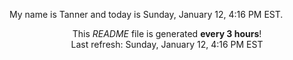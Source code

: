 My name is Tanner and today is Sunday, January 12, 4:16 PM EST.

<p align="center">This <i>README</i> file is generated <b>every 3 hours</b>!</br>Last refresh: Sunday, January 12, 4:16 PM EST<br /></p>
